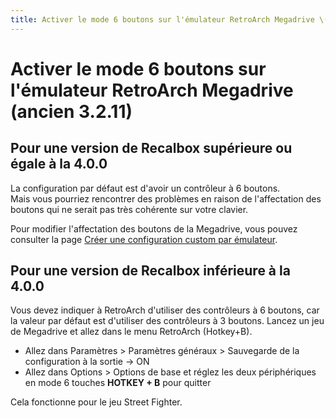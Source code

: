 ```yaml
---
title: Activer le mode 6 boutons sur l'émulateur RetroArch Megadrive \(ancien 3.2.11\)
---
```


# Activer le mode 6 boutons sur l'émulateur RetroArch Megadrive \(ancien 3.2.11\)

## Pour une version de Recalbox supérieure ou égale à la 4.0.0

La configuration par défaut est d'avoir un contrôleur à 6 boutons.  
Mais vous pourriez rencontrer des problèmes en raison de l'affectation des boutons qui ne serait pas très cohérente sur votre clavier.

Pour modifier l'affectation des boutons de la Megadrive, vous pouvez consulter la page [Créer une configuration custom par émulateur](/fr/tutoriels/controleurs/configuration-des-boutons-personnalises/creer-une-configuration-custom-par-emulateur).

## Pour une version de Recalbox inférieure à la 4.0.0

Vous devez indiquer à RetroArch d'utiliser des contrôleurs à 6 boutons, car la valeur par défaut est d'utiliser des contrôleurs à 3 boutons. Lancez un jeu de Megadrive et allez dans le menu RetroArch \(Hotkey+B\).

* Allez dans Paramètres &gt; Paramètres généraux &gt; Sauvegarde de la configuration à la sortie -&gt; ON
* Allez dans Options &gt; Options de base et réglez les deux périphériques en mode 6 touches **HOTKEY + B** pour quitter

Cela fonctionne pour le jeu Street Fighter.

